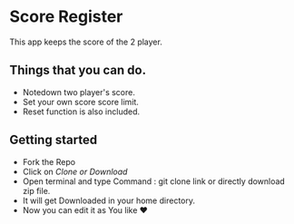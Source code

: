 # Score Register
This app keeps the score of the 2 player.
## Things that you can do.
* Notedown two player's score.
* Set your own score score limit.
* Reset function is also included.
## Getting started
* Fork the Repo
* Click on *Clone or Download*
* Open terminal and type Command : git clone link or directly download zip file.
* It will get Downloaded in your home directory.
* Now you can edit it as You like :heart:
